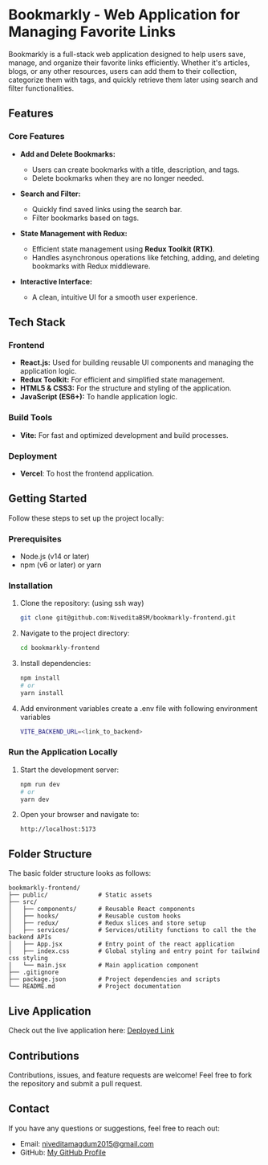 # Bookmarkly - Web Application for Managing Favorite Links

Bookmarkly is a full-stack web application designed to help users save, manage, and organize their favorite links efficiently. Whether it's articles, blogs, or any other resources, users can add them to their collection, categorize them with tags, and quickly retrieve them later using search and filter functionalities.

## Features

### **Core Features**

- **Add and Delete Bookmarks:**

  - Users can create bookmarks with a title, description, and tags.
  - Delete bookmarks when they are no longer needed.

- **Search and Filter:**

  - Quickly find saved links using the search bar.
  - Filter bookmarks based on tags.

- **State Management with Redux:**

  - Efficient state management using **Redux Toolkit (RTK)**.
  - Handles asynchronous operations like fetching, adding, and deleting bookmarks with Redux middleware.

- **Interactive Interface:**
  - A clean, intuitive UI for a smooth user experience.

## Tech Stack

### **Frontend**

- **React.js:** Used for building reusable UI components and managing the application logic.
- **Redux Toolkit:** For efficient and simplified state management.
- **HTML5 & CSS3:** For the structure and styling of the application.
- **JavaScript (ES6+):** To handle application logic.

### **Build Tools**

- **Vite:** For fast and optimized development and build processes.

### **Deployment**

- **Vercel**: To host the frontend application.

## Getting Started

Follow these steps to set up the project locally:

### **Prerequisites**

- Node.js (v14 or later)
- npm (v6 or later) or yarn

### **Installation**

1. Clone the repository:
   (using ssh way)

   ```bash
   git clone git@github.com:NiveditaBSM/bookmarkly-frontend.git
   ```

2. Navigate to the project directory:

   ```bash
   cd bookmarkly-frontend
   ```

3. Install dependencies:

   ```bash
   npm install
   # or
   yarn install
   ```

4. Add environment variables
   create a .env file with following environment variables
   ```bash
   VITE_BACKEND_URL=<link_to_backend>
   ```

### **Run the Application Locally**

1. Start the development server:

   ```bash
   npm run dev
   # or
   yarn dev
   ```

2. Open your browser and navigate to:
   ```
   http://localhost:5173
   ```

## Folder Structure

The basic folder structure looks as follows:

```
bookmarkly-frontend/
├── public/              # Static assets
├── src/
│   ├── components/      # Reusable React components
│   ├── hooks/           # Reusable custom hooks
│   ├── redux/           # Redux slices and store setup
│   ├── services/        # Services/utility functions to call the the backend APIs
│   ├── App.jsx          # Entry point of the react application
│   ├── index.css        # Global styling and entry point for tailwind css styling
│   └── main.jsx         # Main application component
├── .gitignore
├── package.json         # Project dependencies and scripts
└── README.md            # Project documentation
```

## Live Application

Check out the live application here: [Deployed Link](https://bookmarkly-frontend.vercel.app)

## Contributions

Contributions, issues, and feature requests are welcome! Feel free to fork the repository and submit a pull request.

## Contact

If you have any questions or suggestions, feel free to reach out:

- Email: <niveditamagdum2015@gmail.com>
- GitHub: [My GitHub Profile](https://github.com/NiveditaBSM)
